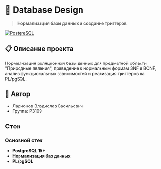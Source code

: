 # 🎯 Database Design

> **Нормализация базы данных и создание триггеров**

[![PostgreSQL](https://img.shields.io/badge/PostgreSQL-15+-blue.svg)](https://www.postgresql.org/)

## 📋 Описание проекта

Нормализация реляционной базы данных для предметной области "Природные явления", приведение к нормальным формам 3NF и BCNF, анализ функциональных зависимостей и реализация триггеров на PL/pgSQL.

## 👤 Автор

- Ларионов Владислав Васильевич  
- Группа: P3109  

## Стек

### Основной стек
- **PostgreSQL 15+**
- **Нормализация баз данных**
- **PL/pgSQL**

